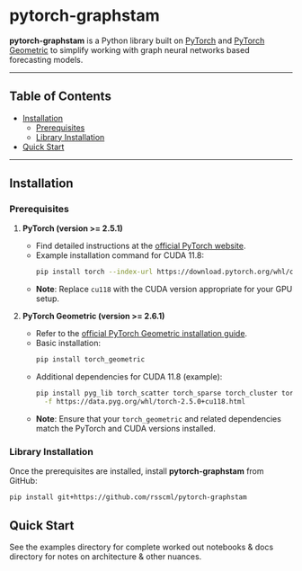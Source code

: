 # pytorch-graphstam

**pytorch-graphstam** is a Python library built on [PyTorch](https://pytorch.org/) and [PyTorch Geometric](https://pytorch-geometric.readthedocs.io/en/latest/) to simplify working with graph neural networks based forecasting models.

---

## Table of Contents

- [Installation](#installation)
  - [Prerequisites](#prerequisites)
  - [Library Installation](#library-installation)
- [Quick Start](#quick-start)

---

## Installation

### Prerequisites

1. **PyTorch (version >= 2.5.1)**  
   - Find detailed instructions at the [official PyTorch website](https://pytorch.org/get-started/locally/).  
   - Example installation command for CUDA 11.8:
     ```bash
     pip install torch --index-url https://download.pytorch.org/whl/cu118
     ```
   - **Note**: Replace `cu118` with the CUDA version appropriate for your GPU setup.

2. **PyTorch Geometric (version >= 2.6.1)**  
   - Refer to the [official PyTorch Geometric installation guide](https://pytorch-geometric.readthedocs.io/en/latest/notes/installation.html).
   - Basic installation:
     ```bash
     pip install torch_geometric
     ```
   - Additional dependencies for CUDA 11.8 (example):
     ```bash
     pip install pyg_lib torch_scatter torch_sparse torch_cluster torch_spline_conv \
       -f https://data.pyg.org/whl/torch-2.5.0+cu118.html
     ```
   - **Note**: Ensure that your `torch_geometric` and related dependencies match the PyTorch and CUDA versions installed. 

### Library Installation

Once the prerequisites are installed, install **pytorch-graphstam** from GitHub:

```bash
pip install git+https://github.com/rsscml/pytorch-graphstam
```

## Quick Start

See the examples directory for complete worked out notebooks & docs directory for notes on architecture & other nuances.
